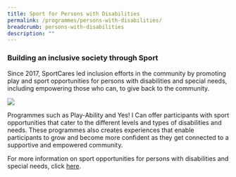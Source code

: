 ```yaml
---
title: Sport for Persons with Disabilities
permalink: /programmes/persons-with-disabilities/
breadcrumb: persons-with-disabilities
description: ""
---
```

### Building an inclusive society through Sport

Since 2017, SportCares led inclusion efforts in the community by promoting play and sport opportunities for persons with disabilities and special needs, including empowering those who can, to give back to the community. 

![](/images/Inclusive_Sports_Festival.jpg)

Programmes such as Play-Ability and Yes! I Can offer participants with sport opportunities that cater to the different levels and types of disabilities and needs. These programmes also creates experiences that enable participants to grow and become more confident as they get connected to a supportive and empowered community. 

For more information on sport opportunities for persons with disabilities and special needs, click [here](/persons-with-disabilities/disability-sports-master-plan/).